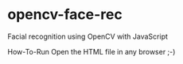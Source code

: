 # opencv-face-rec
Facial recognition using OpenCV with JavaScript

How-To-Run
 Open the HTML file in any browser ;-)
